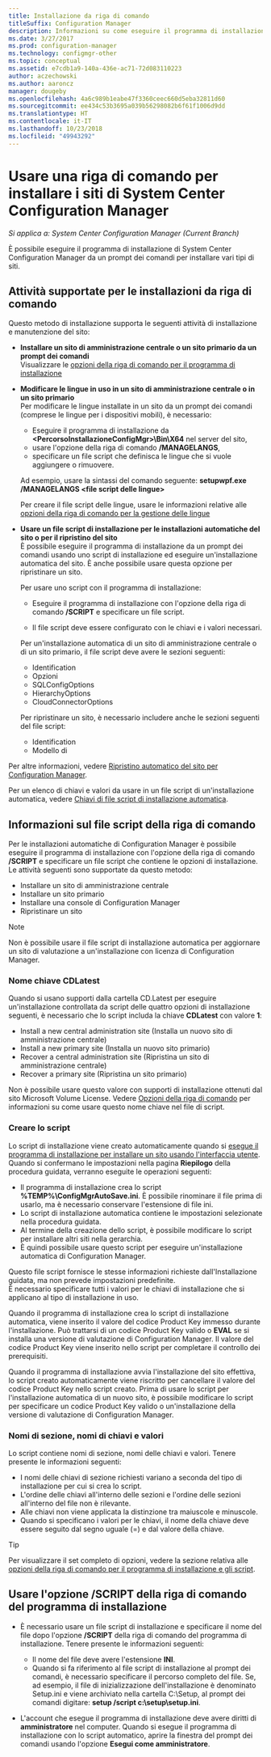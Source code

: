 ```yaml
---
title: Installazione da riga di comando
titleSuffix: Configuration Manager
description: Informazioni su come eseguire il programma di installazione di System Center Configuration Manager da un prompt dei comandi per vari tipi di installazione del sito.
ms.date: 3/27/2017
ms.prod: configuration-manager
ms.technology: configmgr-other
ms.topic: conceptual
ms.assetid: e7cdb1a9-140a-436e-ac71-72d083110223
author: aczechowski
ms.author: aaroncz
manager: dougeby
ms.openlocfilehash: 4a6c989b1eabe47f3360ceec660d5eba32811d60
ms.sourcegitcommit: ee434c53b3695a039b56298082b6f61f1006d9dd
ms.translationtype: HT
ms.contentlocale: it-IT
ms.lasthandoff: 10/23/2018
ms.locfileid: "49943292"
---
```

# <a name="use-a-command-line-to-install-system-center-configuration-manager-sites"></a>Usare una riga di comando per installare i siti di System Center Configuration Manager

*Si applica a: System Center Configuration Manager (Current Branch)*

 È possibile eseguire il programma di installazione di System Center Configuration Manager da un prompt dei comandi per installare vari tipi di siti.

## <a name="supported-tasks-for-command-line-installations"></a>Attività supportate per le installazioni da riga di comando
 Questo metodo di installazione supporta le seguenti attività di installazione e manutenzione del sito:

-   **Installare un sito di amministrazione centrale o un sito primario da un prompt dei comandi**  
  Visualizzare le [opzioni della riga di comando per il programma di installazione](../../../../core/servers/deploy/install/command-line-options-for-setup.md)

-  **Modificare le lingue in uso in un sito di amministrazione centrale o in un sito primario**  
    Per modificare le lingue installate in un sito da un prompt dei comandi (comprese le lingue per i dispositivi mobili), è necessario:  

     -   Eseguire il programma di installazione da **&lt;PercorsoInstallazioneConfigMgr\>\Bin\X64** nel server del sito,
     -   usare l'opzione della riga di comando **/MANAGELANGS**,
     -   specificare un file script che definisca le lingue che si vuole aggiungere o rimuovere.  

    Ad esempio, usare la sintassi del comando seguente: **setupwpf.exe /MANAGELANGS &lt;file script delle lingue\>**  

    Per creare il file script delle lingue, usare le informazioni relative alle [opzioni della riga di comando per la gestione delle lingue](../../../../core/servers/deploy/install/command-line-options-for-setup.md#bkmk_Lang)  

-  **Usare un file script di installazione per le installazioni automatiche del sito o per il ripristino del sito**  
    È possibile eseguire il programma di installazione da un prompt dei comandi usando uno script di installazione ed eseguire un'installazione automatica del sito. È anche possibile usare questa opzione per ripristinare un sito.    

    Per usare uno script con il programma di installazione:  

    -   Eseguire il programma di installazione con l'opzione della riga di comando **/SCRIPT** e specificare un file script.  

    -   Il file script deve essere configurato con le chiavi e i valori necessari.  

    Per un'installazione automatica di un sito di amministrazione centrale o di un sito primario, il file script deve avere le sezioni seguenti:  

    -   Identification    
    -   Opzioni    
    -   SQLConfigOptions    
      -   HierarchyOptions    
    -   CloudConnectorOptions   

    Per ripristinare un sito, è necessario includere anche le sezioni seguenti del file script:  

    -   Identification  
    -   Modello di

Per altre informazioni, vedere [Ripristino automatico del sito per Configuration Manager](/sccm/protect/understand/unattended-recovery).  

Per un elenco di chiavi e valori da usare in un file script di un'installazione automatica, vedere [Chiavi di file script di installazione automatica](../../../../core/servers/deploy/install/command-line-options-for-setup.md#bkmk_Unattended).  

## <a name="about-the-command-line-script-file"></a>Informazioni sul file script della riga di comando  
 Per le installazioni automatiche di Configuration Manager è possibile eseguire il programma di installazione con l'opzione della riga di comando **/SCRIPT** e specificare un file script che contiene le opzioni di installazione. Le attività seguenti sono supportate da questo metodo:  

-   Installare un sito di amministrazione centrale  
-   Installare un sito primario  
-   Installare una console di Configuration Manager  
-   Ripristinare un sito  

> [!NOTE]  
>  Non è possibile usare il file script di installazione automatica per aggiornare un sito di valutazione a un'installazione con licenza di Configuration Manager.  

### <a name="the-cdlatest-key-name"></a>Nome chiave CDLatest
Quando si usano supporti dalla cartella CD.Latest per eseguire un'installazione controllata da script delle quattro opzioni di installazione seguenti, è necessario che lo script includa la chiave **CDLatest** con valore **1**:
- Install a new central administration site (Installa un nuovo sito di amministrazione centrale)
- Install a new primary site (Installa un nuovo sito primario)
- Recover a central administration site (Ripristina un sito di amministrazione centrale)
- Recover a primary site (Ripristina un sito primario)

Non è possibile usare questo valore con supporti di installazione ottenuti dal sito Microsoft Volume License.
Vedere [Opzioni della riga di comando](/sccm/core/servers/deploy/install/command-line-options-for-setup) per informazioni su come usare questo nome chiave nel file di script.



### <a name="create-the-script"></a>Creare lo script
Lo script di installazione viene creato automaticamente quando si [esegue il programma di installazione per installare un sito usando l'interfaccia utente](../../../../core/servers/deploy/install/use-the-setup-wizard-to-install-sites.md).  Quando si confermano le impostazioni nella pagina **Riepilogo** della procedura guidata, verranno eseguite le operazioni seguenti:  

-   Il programma di installazione crea lo script **%TEMP%\ConfigMgrAutoSave.ini**.  È possibile rinominare il file prima di usarlo, ma è necessario conservare l'estensione di file ini.  
-   Lo script di installazione automatica contiene le impostazioni selezionate nella procedura guidata.  
-   Al termine della creazione dello script, è possibile modificare lo script per installare altri siti nella gerarchia.  
-   È quindi possibile usare questo script per eseguire un'installazione automatica di Configuration Manager.  

Questo file script fornisce le stesse informazioni richieste dall'Installazione guidata, ma non prevede impostazioni predefinite.   
È necessario specificare tutti i valori per le chiavi di installazione che si applicano al tipo di installazione in uso.   

Quando il programma di installazione crea lo script di installazione automatica, viene inserito il valore del codice Product Key immesso durante l'installazione. Può trattarsi di un codice Product Key valido o **EVAL** se si installa una versione di valutazione di Configuration Manager. Il valore del codice Product Key viene inserito nello script per completare il controllo dei prerequisiti.   

Quando il programma di installazione avvia l'installazione del sito effettiva, lo script creato automaticamente viene riscritto per cancellare il valore del codice Product Key nello script creato. Prima di usare lo script per l'installazione automatica di un nuovo sito, è possibile modificare lo script per specificare un codice Product Key valido o un'installazione della versione di valutazione di Configuration Manager.  

### <a name="section-names-key-names-and-values"></a>Nomi di sezione, nomi di chiavi e valori
Lo script contiene nomi di sezione, nomi delle chiavi e valori. Tenere presente le informazioni seguenti:
-   I nomi delle chiavi di sezione richiesti variano a seconda del tipo di installazione per cui si crea lo script.
-   L'ordine delle chiavi all'interno delle sezioni e l'ordine delle sezioni all'interno del file non è rilevante.     
-   Alle chiavi non viene applicata la distinzione tra maiuscole e minuscole.  
-   Quando si specificano i valori per le chiavi, il nome della chiave deve essere seguito dal segno uguale (=) e dal valore della chiave.    

> [!TIP]  
>  Per visualizzare il set completo di opzioni, vedere la sezione relativa alle [opzioni della riga di comando per il programma di installazione e gli script](../../../../core/servers/deploy/install/command-line-options-for-setup.md).  

## <a name="use-the-script-setup-command-line-option"></a>Usare l'opzione /SCRIPT della riga di comando del programma di installazione

-   È necessario usare un file script di installazione e specificare il nome del file dopo l'opzione **/SCRIPT** della riga di comando del programma di installazione. Tenere presente le informazioni seguenti:   
    -   Il nome del file deve avere l'estensione **INI**.  
    -   Quando si fa riferimento al file script di installazione al prompt dei comandi, è necessario specificare il percorso completo del file. Se, ad esempio, il file di inizializzazione dell'installazione è denominato Setup.ini e viene archiviato nella cartella C:\Setup, al prompt dei comandi digitare:  **setup /script c:\setup\setup.ini**.  

-   L'account che esegue il programma di installazione deve avere diritti di **amministratore** nel computer. Quando si esegue il programma di installazione con lo script automatico, aprire la finestra del prompt dei comandi usando l'opzione **Esegui come amministratore**.   

